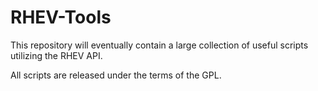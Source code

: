 RHEV-Tools
==========

This repository will eventually contain a large collection of useful scripts utilizing the RHEV API. 

All scripts are released under the terms of the GPL.

